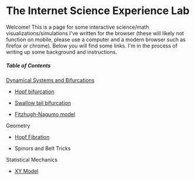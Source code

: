 # The Internet Science Experience Lab

Welcome! This is a page for some interactive science/math visualizations/simulations I've written for the browser (these will likely not function on mobile, please use a computer and a modern browser such as firefox or chrome). Below you will find some links. I'm in the process of writing up some background and instructions.

##### Table of Contents  

[Dynamical Systems and Bifurcations](https://experience-lab.github.io/dynamical-systems)

* [Hopf bifurcation](https://experience-lab.github.io/hopf-bifurcation/)

* [Swallow tail bifurcation](https://experience-lab.github.io/swallowtail/)

* [Fitzhugh-Nagumo model](https://experience-lab.github.io/FitzHugh-Nagumo/)

Geometry

* [Hopf Fibration](https://math.berkeley.edu/~ragnar/hopf-explorer/)

* Spinors and Belt Tricks

Statistical Mechanics

* [XY Model](http://math.berkeley.edu/~ragnar/xy)
